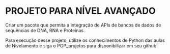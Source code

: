 # PROJETO PARA NÍVEL AVANÇADO

Criar um pacote que permita a integração de APIs de bancos de dados de sequências de DNA, RNA e Proteínas.

Para execução desse projeto, utilize os conhecimentos de Python das aulas de Nivelamento e siga o POP_projetos para disponibilizar em seu github.

